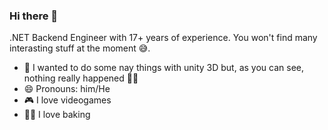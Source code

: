 ### Hi there 👋

<!--
**maurofranchi/maurofranchi** is a ✨ _special_ ✨ repository because its `README.md` (this file) appears on your GitHub profile.
-->
.NET Backend Engineer with 17+ years of experience.
You won't find many interasting stuff at the moment 😅.

- 🔭 I wanted to do some nay things with unity 3D but, as you can see, nothing really happened 🤷‍♂️
- 😄 Pronouns: him/He
- 🎮 I love videogames
- 👨‍🍳 I love baking

